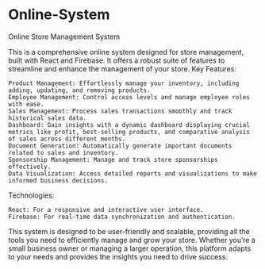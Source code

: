 # Online-System
Online Store Management System

This is a comprehensive online system designed for store management, built with React and Firebase. It offers a robust suite of features to streamline and enhance the management of your store.
Key Features:

    Product Management: Effortlessly manage your inventory, including adding, updating, and removing products.
    Employee Management: Control access levels and manage employee roles with ease.
    Sales Management: Process sales transactions smoothly and track historical sales data.
    Dashboard: Gain insights with a dynamic dashboard displaying crucial metrics like profit, best-selling products, and comparative analysis of sales across different months.
    Document Generation: Automatically generate important documents related to sales and inventory.
    Sponsorship Management: Manage and track store sponsorships effectively.
    Data Visualization: Access detailed reports and visualizations to make informed business decisions.

Technologies:

    React: For a responsive and interactive user interface.
    Firebase: For real-time data synchronization and authentication.

This system is designed to be user-friendly and scalable, providing all the tools you need to efficiently manage and grow your store. Whether you’re a small business owner or managing a larger operation, this platform adapts to your needs and provides the insights you need to drive success.

